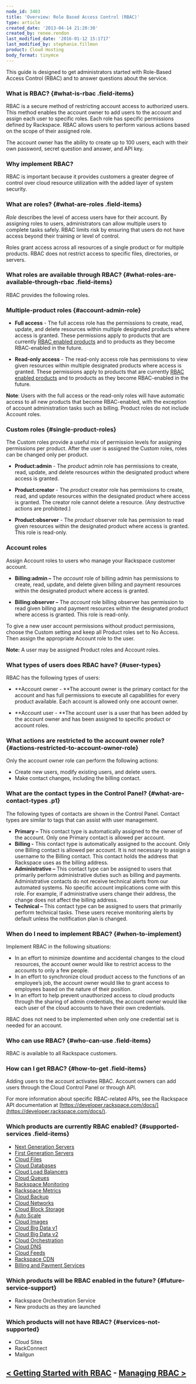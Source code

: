 ```yaml
---
node_id: 3403
title: 'Overview: Role Based Access Control (RBAC)'
type: article
created_date: '2013-04-14 21:20:30'
created_by: renee.rendon
last_modified_date: '2016-01-12 15:1717'
last_modified_by: stephanie.fillmon
product: Cloud Hosting
body_format: tinymce
---
```


This guide is designed to get administrators started with Role-Based
Access Control (RBAC) and to answer questions about the service. 

### What is RBAC? {#what-is-rbac .field-items}

RBAC is a secure method of restricting account access to authorized
users. This method enables the account owner to add users to the account
and assign each user to specific roles. Each role has specific
permissions defined by Rackspace. RBAC allows users to perform various
actions based on the scope of their assigned role.

The account owner has the ability to create up to 100 users, each with
their own password, secret question and answer, and API key.

### Why implement RBAC?

RBAC is important because it provides customers a greater degree of
control over cloud resource utilization with the added layer of system
security.

### What are roles? {#what-are-roles .field-items}

*Role* describes the level of access users have for their account. By
assigning roles to users, administrators can allow multiple users to
complete tasks safely. RBAC limits risk by ensuring that users do not
have access beyond their training or level of control.

Roles grant access across all resources of a single product or for
multiple products. RBAC does not restrict access to specific files,
directories, or servers. 

### What roles are available through RBAC? {#what-roles-are-available-through-rbac .field-items}

RBAC provides the following roles.

### Multiple-product roles {#account-admin-role}

-   **Full access** - The full access role has the permissions to
    create, read, update, and delete resources within multiple
    designated products where access is granted. These permissions apply
    to products that are currently [RBAC enabled products](#enabled) and
    to products as they become RBAC-enabled in the future.

-   **Read-only access** - The read-only access role has permissions to
    view given resources within multiple designated products where
    access is granted. These permissions apply to products that are
    currently [RBAC enabled products](#enabled) and to products as they
    become RBAC-enabled in the future.

**Note**: Users with the full access or the read-only roles will have
automatic access to all new products that become RBAC-enabled, with the
exception of account administration tasks such as billing. Product roles
do not include Account roles.

### **Custom roles** {#single-product-roles}

The Custom roles provide a useful mix of permission levels for assigning
permissions per product. After the user is assigned the Custom roles,
roles can be changed only per product.

-   **Product:admin** - The *product* admin role has permissions to
    create, read, update, and delete resources within the designated
    product where access is granted. 

-   **Product:creator** - The *product* creator role has permissions to
    create, read, and update resources within the designated product
    where access is granted. The creator role cannot delete a resource.
    (Any destructive actions are prohibited.)

-   **Product:observer** - The *product* observer role has permission to
    read given resources within the designated product where access is
    granted. This role is read-only.

 

### **Account roles**

Assign Account roles to users who manage your Rackspace customer
account. 

-   **Billing:admin &ndash;** The *account* role of billing admin has
    permissions to create, read, update, and delete given billing and
    payment resources within the designated product where access is
    granted.

-   **Billing:observer &ndash;** The *account* role billing observer has
    permission to read given billing and payment resources within the
    designated product where access is granted. This role is read-only.

To give a new user account permissions without product permissions,
choose the Custom setting and keep all Product roles set to No Access.
Then assign the appropriate Account role to the user.

**Note:** A user may be assigned Product roles and Account roles.

 

### What types of users does RBAC have? {#user-types}

RBAC has the following types of users:

-   **Account owner - **The account owner is the primary contact for the
    account and has full permissions to execute all capabilities for
    every product available. Each account is allowed only one account
    owner.

-   **Account user - **The account user is a user that has been added by
    the account owner and has been assigned to specific product or
    account roles.

 

### What actions are restricted to the account owner role? {#actions-restricted-to-account-owner-role}

Only the account owner role can perform the following actions:

-   Create new users, modify existing users, and delete users.
-   Make contact changes, including the billing contact.

 

### **What are the contact types in the Control Panel?** {#what-are-contact-types .p1}

The following types of contacts are shown in the Control Panel. Contact
types are similar to tags that can assist with user management. 

-   **Primary &ndash;** This contact type is automatically assigned to the
    owner of the account. Only one Primary contact is allowed per
    account.
-   **Billing -** This contact type is automatically assigned to the
    account. Only one Billing contact is allowed per account. It is not
    necessary to assign a username to the Billing contact. This contact
    holds the address that Rackspace uses as the billing address.
-   **Administrative &ndash;** This contact type can be assigned to users that
    primarily perform administrative duties such as billing and
    payments. Administrative contacts do not receive technical alerts
    from our automated systems. No specific account implications come
    with this role. For example, if administrative users change their
    address, the change does not affect the billing address. 
-   **Technical &ndash;** This contact type can be assigned to users that
    primarily perform technical tasks. These users receive monitoring
    alerts by default unless the notification plan is changed. 

 

### When do I need to implement RBAC? {#when-to-implement}

Implement RBAC in the following situations:

-   In an effort to minimize downtime and accidental changes to the
    cloud resources, the account owner would like to restrict access to
    the accounts to only a few people.
-   In an effort to synchronize cloud product access to the functions of
    an employee&rsquo;s job, the account owner would like to grant access to
    employees based on the nature of their position.
-   In an effort to help prevent unauthorized access to cloud products
    through the sharing of admin credentials, the account owner would
    like each user of the cloud accounts to have their own credentials.

RBAC does not need to be implemented when only one credential set is
needed for an account.

 

### Who can use RBAC? {#who-can-use .field-items}

RBAC is available to all Rackspace customers. 

 

### How can I get RBAC? {#how-to-get .field-items}

Adding users to the account activates RBAC. Account owners can add users
through the Cloud Control Panel or through API.

For more information about specific RBAC-related APIs, see the Rackspace
API documentation at
[https://developer.rackspace.com/docs/](https://developer.rackspace.com/docs/).

 

### Which products are currently RBAC enabled? {#supported-services .field-items}

-   [Next Generation
    Servers](http://www.rackspace.com/knowledge_center/video/upgrade-to-next-gen-cloud-servers)
-   [First Generation
    Servers](http://www.rackspace.com/knowledge_center/getting-started/cloud-servers)
-   [Cloud
    Files](http://www.rackspace.com/knowledge_center/getting-started/cloud-files-0)
-   [Cloud
    Databases](http://www.rackspace.com/knowledge_center/getting-started/cloud-databases)
-   [Cloud Load
    Balancers](http://www.rackspace.com/knowledge_center/getting-started/cloud-load-balancers)
-   [Cloud
    Queues](http://www.rackspace.com/knowledge_center/article/creating-cloud-queues)
-   [Rackspace
    Monitoring](http://www.rackspace.com/knowledge_center/article/getting-started-with-cloud-monitoring-0) 
-   [Rackspace
    Metrics](https://www.rackspace.com/knowledge_center/article/rackspace-metrics-overview)
-   [Cloud
    Backup](http://www.rackspace.com/knowledge_center/article/rackspace-cloud-backup-overview)
-   [Cloud
    Networks](https://developer.rackspace.com/docs/cloud-networks/getting-started/)
-   [Cloud Block
    Storage](http://www.rackspace.com/knowledge_center/article/cloud-block-storage-overview)
-   [Auto
    Scale](http://www.rackspace.com/knowledge_center/article/getting-started-with-auto-scale-introduction)
-   [Cloud
    Images](https://developer.rackspace.com/docs/cloud-images/getting-started/)
-   [Cloud Big Data
    v1](http://www.rackspace.com/knowledge_center/article/detailed-permissions-matrix-for-cloud-big-data) 
-   [Cloud Big Data
    v2](http://www.rackspace.com/knowledge_center/article/detailed-permissions-matrix-for-cloud-big-data-v2) 
-   [Cloud
    Orchestration](http://www.rackspace.com/knowledge_center/product-faq/cloud-orchestration)
-   [Cloud
    DNS](http://developer.rackspace.com/docs/cloud-dns/getting-started/) 
-   [Cloud
    Feeds](http://www.rackspace.com/knowledge_center/article/cloud-feeds-overview)
-   [Rackspace
    CDN](http://www.rackspace.com/knowledge_center/getting-started/rackspace-cdn) 
-   [Billing and Payment
    Services](http://www.rackspace.com/knowledge_center/article/rackspace-cloud-billing-faq%20)

 

### Which products will be RBAC enabled in the future? {#future-service-support}

-   Rackspace Orchestration Service
-   New products as they are launched

 

### Which products will not have RBAC? {#services-not-supported}

-   Cloud Sites
-   RackConnect
-   Mailgun

 

[\< Getting Started with RBAC](http://www.rackspace.com/knowledge_center/article/getting-started-with-role-based-access-control-rbac-0)    -   [Managing RBAC \>](http://www.rackspace.com/knowledge_center/article/managing-role-based-access-control-rbac)
------------------------------------------------------------------------------------------------------------------------------------------------------------------------------------------------------------------------------------------------------------

 

